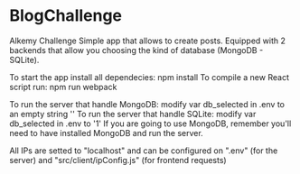# BlogChallenge
Alkemy Challenge
Simple app that allows to create posts. Equipped with 2 backends that allow you choosing the kind of database (MongoDB - SQLite).

To start the app install all dependecies: npm install
To compile a new React script run: npm run webpack

To run the server that handle MongoDB: modify var db_selected in .env to an empty string ''
To run the server that handle SQLite: modify var db_selected in .env to '1'
If you are going to use MongoDB, remember you'll need to have installed MongoDB and run the server.

All IPs are setted to "localhost" and can be configured on ".env" (for the server) and "src/client/ipConfig.js" (for frontend requests)